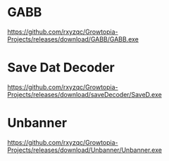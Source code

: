 # GABB
https://github.com/rxyzqc/Growtopia-Projects/releases/download/GABB/GABB.exe

# Save Dat Decoder
https://github.com/rxyzqc/Growtopia-Projects/releases/download/saveDecoder/SaveD.exe

# Unbanner
https://github.com/rxyzqc/Growtopia-Projects/releases/download/Unbanner/Unbanner.exe
